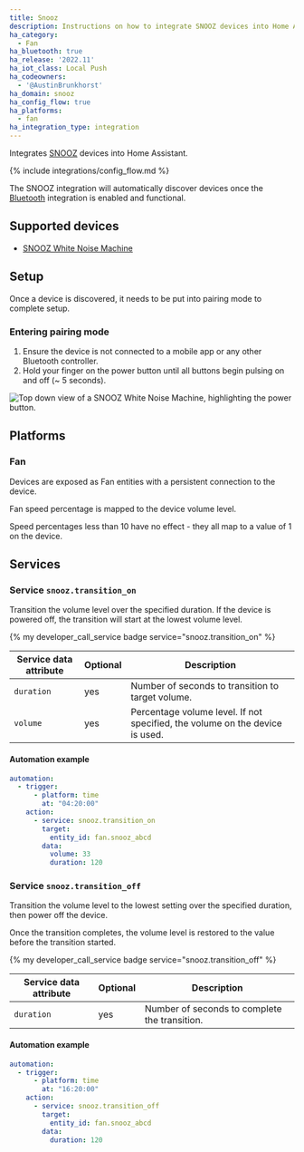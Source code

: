```yaml
---
title: Snooz
description: Instructions on how to integrate SNOOZ devices into Home Assistant.
ha_category:
  - Fan
ha_bluetooth: true
ha_release: '2022.11'
ha_iot_class: Local Push
ha_codeowners:
  - '@AustinBrunkhorst'
ha_domain: snooz
ha_config_flow: true
ha_platforms:
  - fan
ha_integration_type: integration
---
```


Integrates [SNOOZ](https://getsnooz.com/) devices into Home Assistant.

{% include integrations/config_flow.md %}

The SNOOZ integration will automatically discover devices once the [Bluetooth](/integrations/bluetooth) integration is enabled and functional.

## Supported devices

- [SNOOZ White Noise Machine](https://getsnooz.com/products/snooz-white-noise-machine)

## Setup

Once a device is discovered, it needs to be put into pairing mode to complete setup.

### Entering pairing mode

1. Ensure the device is not connected to a mobile app or any other Bluetooth controller.
2. Hold your finger on the power button until all buttons begin pulsing on and off (~ 5 seconds).

<p class='img'>
  <img src='/images/integrations/snooz/pairing_mode.jpg' alt='Top down view of a SNOOZ White Noise Machine, highlighting the power button.'>
</p>

## Platforms

### Fan

Devices are exposed as Fan entities with a persistent connection to the device.

Fan speed percentage is mapped to the device volume level.

<div class='note'>
Speed percentages less than 10 have no effect - they all map to a value of 1 on the device.
</div>

## Services

### Service `snooz.transition_on`

Transition the volume level over the specified duration. If the device is powered off, the transition will start at the lowest volume level.

{% my developer_call_service badge service="snooz.transition_on" %}

| Service data attribute | Optional | Description |
| ---------------------- | -------- | ----------- |
| `duration` | yes | Number of seconds to transition to target volume.
| `volume` | yes | Percentage volume level. If not specified, the volume on the device is used.

#### Automation example

```yaml
automation:
  - trigger:
      - platform: time
        at: "04:20:00"
    action:
      - service: snooz.transition_on
        target:
          entity_id: fan.snooz_abcd
        data:
          volume: 33
          duration: 120
```

### Service `snooz.transition_off`

Transition the volume level to the lowest setting over the specified duration, then power off the device.

<div class='note'>
Once the transition completes, the volume level is restored to the value before the transition started.
</div>

{% my developer_call_service badge service="snooz.transition_off" %}

| Service data attribute | Optional | Description |
| ---------------------- | -------- | ----------- |
| `duration` | yes | Number of seconds to complete the transition.

#### Automation example

```yaml
automation:
  - trigger:
      - platform: time
        at: "16:20:00"
    action:
      - service: snooz.transition_off
        target:
          entity_id: fan.snooz_abcd
        data:
          duration: 120
```
